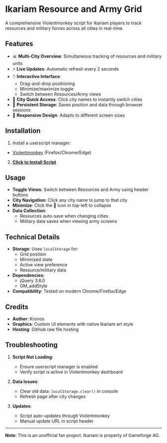 # Ikariam Resource and Army Grid

A comprehensive Violentmonkey script for Ikariam players to track resources and military forces across all cities in real-time.

## Features

- 📊 **Multi-City Overview**: Simultaneous tracking of resources and military units
- ⚡ **Live Updates**: Automatic refresh every 2 seconds
- 🖱️ **Interactive Interface**:
  - Drag-and-drop positioning
  - Minimize/maximize toggle
  - Switch between Resources/Army views
- 📍 **City Quick Access**: Click city names to instantly switch cities
- 💾 **Persistent Storage**: Saves position and data through browser sessions
- 📱 **Responsive Design**: Adapts to different screen sizes

## Installation

1. Install a userscript manager:
- [Violentmonkey](https://violentmonkey.github.io/) (Firefox/Chrome/Edge)

2. **[Click to Install Script](https://raw.githubusercontent.com/Hayato500/IkaGrid/main/Ikariam%20Resource%20and%20Army%20Grid.js)**

## Usage

- **Toggle Views**: Switch between Resources and Army using header buttons
- **City Navigation**: Click any city name to jump to that city
- **Minimize**: Click the 📌 icon in top-left to collapse
- **Data Collection**:
  - Resources auto-save when changing cities
  - Military data saves when viewing army screens

## Technical Details

- **Storage**: Uses `localStorage` for:
  - Grid position
  - Minimized state
  - Active view preference
  - Resource/military data
- **Dependencies**:
  - jQuery 3.6.0
  - GM_addStyle
- **Compatibility**: Tested on modern Chrome/Firefox/Edge

## Credits

- **Author**: Kronos
- **Graphics**: Custom UI elements with native Ikariam art style
- **Hosting**: GitHub raw file hosting

## Troubleshooting

1. **Script Not Loading**:
   - Ensure userscript manager is enabled
   - Verify script is active in Violentmonkey dashboard

2. **Data Issues**:
   - Clear old data: `localStorage.clear()` in console
   - Refresh page after city changes

3. **Updates**:
   - Script auto-updates through Violentmonkey
   - Manual update URL in script header

---

**Note**: This is an unofficial fan project. Ikariam is property of Gameforge AG.
